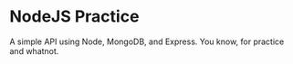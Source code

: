 # NodeJS Practice

A simple API using Node, MongoDB, and Express. You know, for practice and whatnot.

